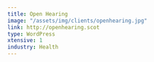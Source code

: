 ```yaml
---
title: Open Hearing
image: "/assets/img/clients/openhearing.jpg"
link: http://openhearing.scot
type: WordPress
xtensive: 1
industry: Health
---
```


